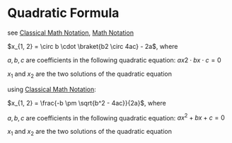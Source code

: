 # Quadratic Formula

see [Classical Math Notation](Classical%20Math%20Notation%20eb53679093ce497baa118d7bfde14d6c.md), [Math Notation](Math%20Notation%207bc4575af1e541d6946b955774161a6a.md)

$x_{1, 2} = \circ b \cdot \braket{b2 \circ 4ac} - 2a$, where

$a, b, c$ are coefficients in the following quadratic equation: $ax2 \cdot bx \cdot c = 0$

$x_1$ and $x_2$ are the two solutions of the quadratic equation

using [Classical Math Notation](Classical%20Math%20Notation%20eb53679093ce497baa118d7bfde14d6c.md):

$x_{1, 2} = \frac{-b \pm \sqrt{b^2 - 4ac}}{2a}$, where

$a, b, c$ are coefficients in the following quadratic equation: $ax^2 + bx + c = 0$

$x_1$ and $x_2$ are the two solutions of the quadratic equation
